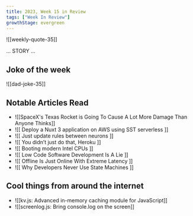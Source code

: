 ```yaml
---
title: 2023, Week 15 in Review
tags: ["Week In Review"]
growthStage: evergreen
---
```


![[weekly-quote-35]]

... STORY ...

## Joke of the week
![[dad-joke-35]]

## Notable Articles Read
- ![[SpaceX's Texas Rocket is Going To Cause A Lot More Damage Than Anyone Thinks]]
- ![[ Deploy a Nuxt 3 application on AWS using SST serverless ]]
- ![[ Just update rules between neurons ]]
- ![[ You didn’t just do that, Heroku ]]
- ![[ Booting modern Intel CPUs ]]
- ![[ Low Code Software Development Is A Lie ]]
- ![[ Offline Is Just Online With Extreme Latency ]]
- ![[ Why Developers Never Use State Machines ]]

## Cool things from around the internet
- ![[kv.js: Advanced in-memory caching module for JavaScript]]
- ![[screenlog.js: Bring console.log on the screen]]
